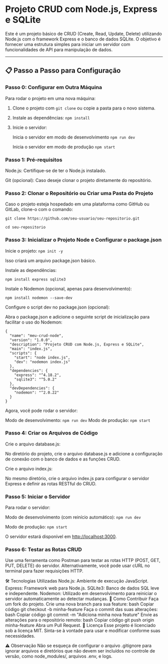 # Projeto CRUD com Node.js, Express e SQLite

Este é um projeto básico de CRUD (Create, Read, Update, Delete) utilizando Node.js com o framework Express e o banco de dados SQLite.
O objetivo é fornecer uma estrutura simples para iniciar um servidor com funcionalidades de API para manipulação de dados.

---

## 📋 Passo a Passo para Configuração

### Passo 0: Configurar em Outra Máquina

Para rodar o projeto em uma nova máquina:

1. Clone o projeto com `git clone` ou copie a pasta para o novo sistema.
2. Instale as dependências: `npm install`
3. Inicie o servidor:

    Inicia o servidor em modo de desenvolvimento
      `npm run dev`

    Inicia o servidor em modo de produção
      `npm start`

### Passo 1: Pré-requisitos

Node.js: Certifique-se de ter o Node.js instalado.

Git (opcional): Caso deseje clonar o projeto diretamente do repositório.

### Passo 2: Clonar o Repositório ou Criar uma Pasta do Projeto

Caso o projeto esteja hospedado em uma plataforma como GitHub ou GitLab, clone-o com o comando:

    git clone https://github.com/seu-usuario/seu-repositorio.git

    cd seu-repositorio

### Passo 3: Inicializar o Projeto Node e Configurar o package.json

Inicie o projeto:
    `npm init -y`

Isso criará um arquivo package.json básico.

Instale as dependências:

    npm install express sqlite3

Instale o Nodemon (opcional, apenas para desenvolvimento):

    npm install nodemon --save-dev

Configure o script dev no package.json (opcional):

Abra o package.json e adicione o seguinte script de inicialização para facilitar o uso do Nodemon:

    {
      "name": "meu-crud-node",
      "version": "1.0.0",
      "description": "Projeto CRUD com Node.js, Express e SQLite",
      "main": "index.js",
      "scripts": {
        "start": "node index.js",
        "dev": "nodemon index.js"
      },
      "dependencies": {
        "express": "^4.18.2",
        "sqlite3": "^5.0.2"
      },
      "devDependencies": {
        "nodemon": "^2.0.22"
      }
    }

Agora, você pode rodar o servidor:

Modo de desenvolvimento: `npm run dev`
Modo de produção: `npm start`

### Passo 4: Criar os Arquivos de Código

Crie o arquivo database.js:

No diretório do projeto, crie o arquivo database.js e adicione a configuração de conexão com o banco de dados e as funções CRUD.

Crie o arquivo index.js:

No mesmo diretório, crie o arquivo index.js para configurar o servidor Express e definir as rotas RESTful do CRUD.

### Passo 5: Iniciar o Servidor

Para rodar o servidor:

Modo de desenvolvimento (com reinício automático):
`npm run dev`

Modo de produção:
`npm start`

O servidor estará disponível em <http://localhost:3000>.

### Passo 6: Testar as Rotas CRUD

Use uma ferramenta como Postman para testar as rotas HTTP (POST, GET, PUT, DELETE) do servidor.
Alternativamente, você pode usar cURL no terminal para fazer requisições HTTP.

🛠 Tecnologias Utilizadas
Node.js: Ambiente de execução JavaScript.
Express: Framework web para Node.js.
SQLite3: Banco de dados SQL leve e independente.
Nodemon: Utilizado em desenvolvimento para reiniciar o servidor automaticamente ao detectar mudanças.
🚀 Como Contribuir
Faça um fork do projeto.
Crie uma nova branch para sua feature:
bash
Copiar código
git checkout -b minha-feature
Faça o commit das suas alterações:
bash
Copiar código
git commit -m "Adiciona minha nova feature"
Envie as alterações para o repositório remoto:
bash
Copiar código
git push origin minha-feature
Abra um Pull Request.
📜 Licença
Esse projeto é licenciado sob a licença MIT. Sinta-se à vontade para usar e modificar conforme suas necessidades.

⚠️ Observação
Não se esqueça de configurar o arquivo .gitignore para ignorar arquivos e diretórios que não devem ser incluídos no controle de versão, como node_modules/, arquivos .env, e logs.
